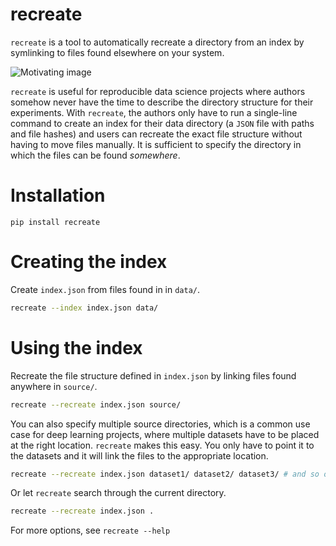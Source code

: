 # recreate

`recreate` is a tool to automatically recreate a directory from an index by symlinking to files found elsewhere on your system.

![Motivating image](https://github.com/user-attachments/assets/1688cff9-b887-4925-b1d5-84a2d05a552e)

`recreate` is useful for reproducible data science projects where authors somehow never have the time to describe the directory structure for their experiments. With `recreate`, the authors only have to run a single-line command to create an index for their data directory (a `JSON` file with paths and file hashes) and users can recreate the exact file structure without having to move files manually. It is sufficient to specify the directory in which the files can be found *somewhere*.

# Installation

```
pip install recreate
```

# Creating the index

Create `index.json` from files found in in `data/`.

```bash
recreate --index index.json data/
```

# Using the index

Recreate the file structure defined in `index.json` by linking files found anywhere in `source/`.

```bash
recreate --recreate index.json source/
```

You can also specify multiple source directories, which is a common use case for deep learning projects, where multiple datasets have to be placed at the right location. `recreate` makes this easy. You only have to point it to the datasets and it will link the files to the appropriate location.

```bash
recreate --recreate index.json dataset1/ dataset2/ dataset3/ # and so on...
```

Or let `recreate` search through the current directory.

```bash
recreate --recreate index.json .
```

For more options, see `recreate --help`
